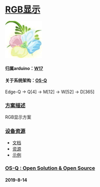 # [RGB显示](https://github.com/OS-Q/D113)
[![sites](OS-Q/qitas.png)](http://www.OS-Q.com)
#### 归属arduino：[W17](https://github.com/OS-Q/W17)
#### 关于系统架构：[OS-Q](https://github.com/OS-Q/OS-Q)

Edge-Q -> Q[4] -> M[12] -> W[52] -> D[365]

### [方案描述](https://github.com/OS-Q/D113/wiki) 

RGB显示方案

### [设备资源](https://github.com/OS-Q/D113) 

* [文档](docs/)
* [资源](src/)
* [示例](examples/)

### [OS-Q : Open Solution & Open Source](http://www.OS-Q.com/D113)
####  2019-8-14
